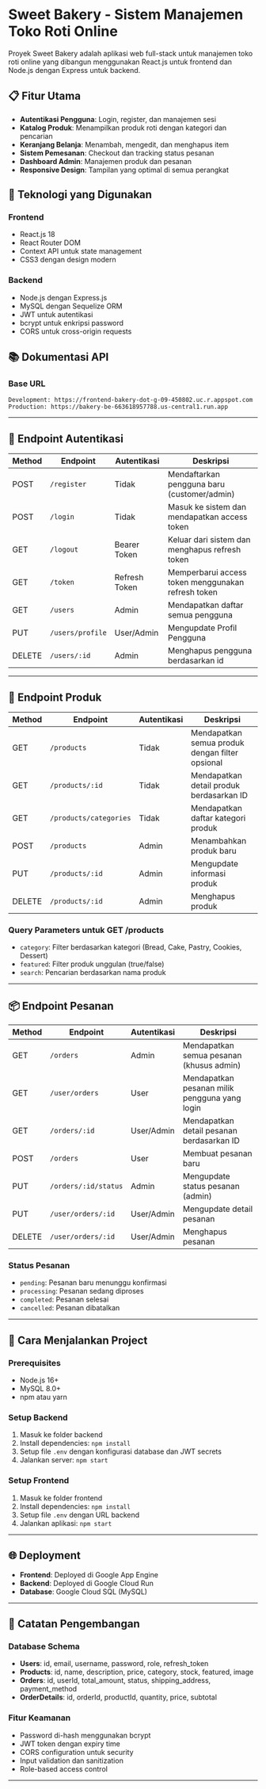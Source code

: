 # Sweet Bakery - Sistem Manajemen Toko Roti Online

Proyek Sweet Bakery adalah aplikasi web full-stack untuk manajemen toko roti online yang dibangun menggunakan React.js untuk frontend dan Node.js dengan Express untuk backend.

## 📋 Fitur Utama

- **Autentikasi Pengguna**: Login, register, dan manajemen sesi
- **Katalog Produk**: Menampilkan produk roti dengan kategori dan pencarian
- **Keranjang Belanja**: Menambah, mengedit, dan menghapus item
- **Sistem Pemesanan**: Checkout dan tracking status pesanan
- **Dashboard Admin**: Manajemen produk dan pesanan
- **Responsive Design**: Tampilan yang optimal di semua perangkat

## 🚀 Teknologi yang Digunakan

### Frontend
- React.js 18
- React Router DOM
- Context API untuk state management
- CSS3 dengan design modern

### Backend
- Node.js dengan Express.js
- MySQL dengan Sequelize ORM
- JWT untuk autentikasi
- bcrypt untuk enkripsi password
- CORS untuk cross-origin requests

## 📚 Dokumentasi API

### Base URL
```
Development: https://frontend-bakery-dot-g-09-450802.uc.r.appspot.com
Production: https://bakery-be-663618957788.us-central1.run.app
```

---

## 🔐 Endpoint Autentikasi

| Method | Endpoint | Autentikasi | Deskripsi |
|--------|----------|-------------|-----------|
| POST | `/register` | Tidak | Mendaftarkan pengguna baru (customer/admin) |
| POST | `/login` | Tidak | Masuk ke sistem dan mendapatkan access token |
| GET | `/logout` | Bearer Token | Keluar dari sistem dan menghapus refresh token |
| GET | `/token` | Refresh Token | Memperbarui access token menggunakan refresh token |
| GET | `/users` | Admin | Mendapatkan daftar semua pengguna |
| PUT | `/users/profile` | User/Admin | Mengupdate Profil Pengguna |
| DELETE | `/users/:id` | Admin | Menghapus pengguna berdasarkan id |
---

## 🍞 Endpoint Produk

| Method | Endpoint | Autentikasi | Deskripsi |
|--------|----------|-------------|-----------|
| GET | `/products` | Tidak | Mendapatkan semua produk dengan filter opsional |
| GET | `/products/:id` | Tidak | Mendapatkan detail produk berdasarkan ID |
| GET | `/products/categories` | Tidak | Mendapatkan daftar kategori produk |
| POST | `/products` | Admin | Menambahkan produk baru |
| PUT | `/products/:id` | Admin | Mengupdate informasi produk |
| DELETE | `/products/:id` | Admin | Menghapus produk |

### Query Parameters untuk GET /products
- `category`: Filter berdasarkan kategori (Bread, Cake, Pastry, Cookies, Dessert)
- `featured`: Filter produk unggulan (true/false)
- `search`: Pencarian berdasarkan nama produk
---

## 📦 Endpoint Pesanan

| Method | Endpoint | Autentikasi | Deskripsi |
|--------|----------|-------------|-----------|
| GET | `/orders` | Admin | Mendapatkan semua pesanan (khusus admin) |
| GET | `/user/orders` | User | Mendapatkan pesanan milik pengguna yang login |
| GET | `/orders/:id` | User/Admin | Mendapatkan detail pesanan berdasarkan ID |
| POST | `/orders` | User | Membuat pesanan baru |
| PUT | `/orders/:id/status` | Admin | Mengupdate status pesanan (admin) |
| PUT | `/user/orders/:id` | User/Admin | Mengupdate detail pesanan |
| DELETE | `/user/orders/:id` | User/Admin | Menghapus pesanan |

### Status Pesanan
- `pending`: Pesanan baru menunggu konfirmasi
- `processing`: Pesanan sedang diproses
- `completed`: Pesanan selesai
- `cancelled`: Pesanan dibatalkan

---

## 🚀 Cara Menjalankan Project

### Prerequisites
- Node.js 16+
- MySQL 8.0+
- npm atau yarn

### Setup Backend
1. Masuk ke folder backend
2. Install dependencies: `npm install`
3. Setup file `.env` dengan konfigurasi database dan JWT secrets
4. Jalankan server: `npm start`

### Setup Frontend
1. Masuk ke folder frontend
2. Install dependencies: `npm install`
3. Setup file `.env` dengan URL backend
4. Jalankan aplikasi: `npm start`

---

## 🌐 Deployment

- **Frontend**: Deployed di Google App Engine
- **Backend**: Deployed di Google Cloud Run
- **Database**: Google Cloud SQL (MySQL)

---

## 📝 Catatan Pengembangan

### Database Schema
- **Users**: id, email, username, password, role, refresh_token
- **Products**: id, name, description, price, category, stock, featured, image
- **Orders**: id, userId, total_amount, status, shipping_address, payment_method
- **OrderDetails**: id, orderId, productId, quantity, price, subtotal

### Fitur Keamanan
- Password di-hash menggunakan bcrypt
- JWT token dengan expiry time
- CORS configuration untuk security
- Input validation dan sanitization
- Role-based access control

---
